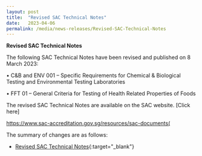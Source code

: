```yaml
---
layout: post
title:  "Revised SAC Technical Notes"
date:   2023-04-06
permalink: /media/news-releases/Revised-SAC-Technical-Notes
---
```


**Revised SAC Technical Notes**

The following SAC Technical Notes have been revised and published on 8 March 2023:

  •	C&B and ENV 001 – Specific Requirements for Chemical & Biological Testing and Environmental Testing Laboratories
  
  •	FFT 01 – General Criteria for Testing of Health Related Properties of Foods

The revised SAC Technical Notes are available on the SAC website.  [Click here]

https://www.sac-accreditation.gov.sg/resources/sac-documents(



The summary of changes are as follows: 

* [Revised SAC Technical Notes](/files/documents/revised-sac-technical-notes.pdf){:target="_blank"}

